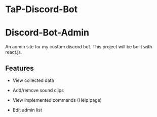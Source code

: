 # TaP-Discord-Bot

# Discord-Bot-Admin

An admin site for my custom discord bot. This project will be built with react.js.

## Features

- View collected data

- Add/remove sound clips

- View implemented commands (Help page)

- Edit admin list
